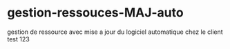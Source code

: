 # gestion-ressouces-MAJ-auto
gestion de ressource  avec mise a jour du logiciel automatique chez le client 
test 123